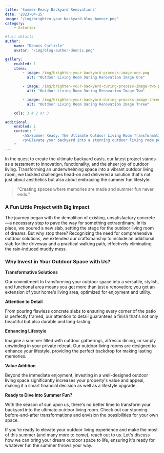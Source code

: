 ```yaml
---
title: 'Summer-Ready Backyard Renovations'
date: '2023-04-15'
image: "/img/brighten-your-backyard-blog-banner.png"
category:
    - Exterior

#full details
author:
    name: "Dennis Carlisle"
    avatar: "/img/blog-author-dennis.png"

gallery:
    enabled: 1
    items:
        - image: /img/brighten-your-backyard-process-image-one.png
          alt: "Outdoor Living Room During Renovation Image One"

        - image: /img/brighten-your-backyard-during-process-image-two.png
          alt: "Outdoor Living Room During Renovation Image Two"

        - image: /img/brighten-your-backyard-during-process-image-three.png
          alt: "Outdoor Living Room During Renovation Image Three"

    cols: 3 # 2 or 3

additional:
    enabled: 1
    content: "
        <h5>Summer Ready: The Ultimate Outdoor Living Room Transformation</h5>
        <p>Elevate your backyard into a stunning outdoor living room perfect for summer fun. Our latest project showcases our expertise in transforming spaces with beautiful, functional concrete work, and custom patio framing. Discover how we turn outdoor challenges into luxurious retreats, enhancing both lifestyle and property value. Ready for a backyard makeover? Let us create your perfect summer sanctuary.</p>
    "
---
```


In the quest to create the ultimate backyard oasis, our latest project stands as a testament to innovation, functionality, and the sheer joy of outdoor living. Transforming an underwhelming space into a vibrant outdoor living room, we tackled challenges head-on and delivered a solution that's not just about aesthetics but also about embracing the summer fun lifestyle.

> “Creating spaces where memories are made and summer fun never ends.”

### A Fun Little Project with Big Impact

The journey began with the demolition of existing, unsatisfactory concrete—a necessary step to pave the way for something extraordinary. In its place, we poured a new slab, setting the stage for the outdoor living room of dreams. But why stop there? Recognizing the need for comprehensive outdoor solutions, we extended our craftsmanship to include an additional slab for the driveway and a practical walking path, effectively eliminating the rain-induced muddy mess.

### Why Invest in Your Outdoor Space with Us?

**Transformative Solutions**

Our commitment to transforming your outdoor space into a versatile, stylish, and functional area means you get more than just a renovation; you get an extension of your home's living area, optimized for enjoyment and utility.

**Attention to Detail**

From pouring flawless concrete slabs to ensuring every corner of the patio is perfectly framed, our attention to detail guarantees a finish that's not only beautiful but also durable and long-lasting.

**Enhancing Lifestyle**

Imagine a summer filled with outdoor gatherings, alfresco dining, or simply unwinding in your private retreat. Our outdoor living rooms are designed to enhance your lifestyle, providing the perfect backdrop for making lasting memories.

**Value Addition**

Beyond the immediate enjoyment, investing in a well-designed outdoor living space significantly increases your property's value and appeal, making it a smart financial decision as well as a lifestyle upgrade.

**Ready to Dive into Summer Fun?**

With the season of sun upon us, there's no better time to transform your backyard into the ultimate outdoor living room. Check out our stunning before-and-after transformations and envision the possibilities for your own space.

If you're ready to elevate your outdoor living experience and make the most of this summer (and many more to come), reach out to us. Let's discuss how we can bring your dream outdoor space to life, ensuring it's ready for whatever fun the summer throws your way.